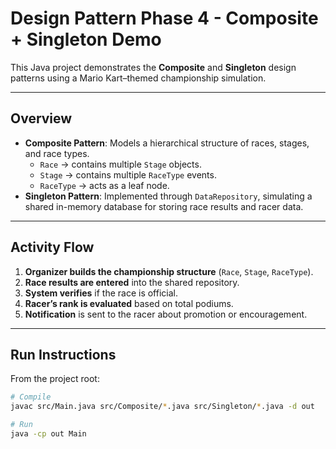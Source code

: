 # Design Pattern Phase 4 - Composite + Singleton Demo

This Java project demonstrates the **Composite** and **Singleton** design patterns using a Mario Kart–themed championship simulation.

---

## Overview
- **Composite Pattern**: Models a hierarchical structure of races, stages, and race types.
  - `Race` -> contains multiple `Stage` objects.
  - `Stage` ->  contains multiple `RaceType` events.
  - `RaceType` ->  acts as a leaf node.
- **Singleton Pattern**: Implemented through `DataRepository`, simulating a shared in-memory database for storing race results and racer data.

---

## Activity Flow
1. **Organizer builds the championship structure** (`Race`, `Stage`, `RaceType`).
2. **Race results are entered** into the shared repository.
3. **System verifies** if the race is official.
4. **Racer’s rank is evaluated** based on total podiums.
5. **Notification** is sent to the racer about promotion or encouragement.

---

## Run Instructions
From the project root:

```bash
# Compile
javac src/Main.java src/Composite/*.java src/Singleton/*.java -d out

# Run
java -cp out Main
